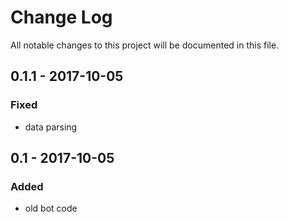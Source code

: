 # Change Log
All notable changes to this project will be documented in this file.

## 0.1.1 - 2017-10-05

### Fixed
- data parsing

## 0.1 - 2017-10-05

### Added
- old bot code
